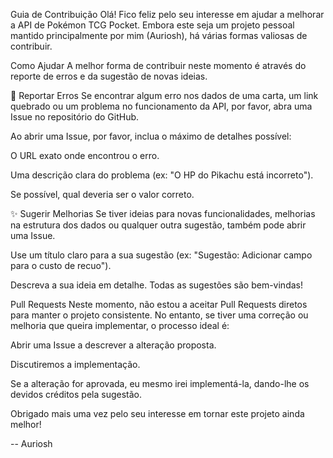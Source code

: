 Guia de Contribuição
Olá! Fico feliz pelo seu interesse em ajudar a melhorar a API de Pokémon TCG Pocket. Embora este seja um projeto pessoal mantido principalmente por mim (Auriosh), há várias formas valiosas de contribuir.

Como Ajudar
A melhor forma de contribuir neste momento é através do reporte de erros e da sugestão de novas ideias.

🐛 Reportar Erros
Se encontrar algum erro nos dados de uma carta, um link quebrado ou um problema no funcionamento da API, por favor, abra uma Issue no repositório do GitHub.

Ao abrir uma Issue, por favor, inclua o máximo de detalhes possível:

O URL exato onde encontrou o erro.

Uma descrição clara do problema (ex: "O HP do Pikachu está incorreto").

Se possível, qual deveria ser o valor correto.

✨ Sugerir Melhorias
Se tiver ideias para novas funcionalidades, melhorias na estrutura dos dados ou qualquer outra sugestão, também pode abrir uma Issue.

Use um título claro para a sua sugestão (ex: "Sugestão: Adicionar campo para o custo de recuo").

Descreva a sua ideia em detalhe. Todas as sugestões são bem-vindas!

Pull Requests
Neste momento, não estou a aceitar Pull Requests diretos para manter o projeto consistente. No entanto, se tiver uma correção ou melhoria que queira implementar, o processo ideal é:

Abrir uma Issue a descrever a alteração proposta.

Discutiremos a implementação.

Se a alteração for aprovada, eu mesmo irei implementá-la, dando-lhe os devidos créditos pela sugestão.

Obrigado mais uma vez pelo seu interesse em tornar este projeto ainda melhor!

-- Auriosh